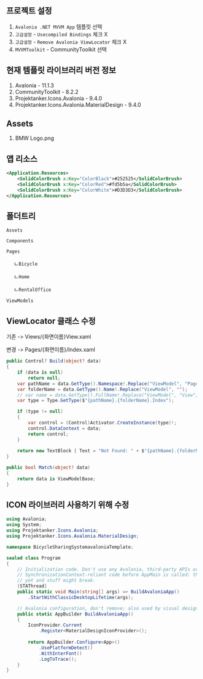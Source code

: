 ## 프로젝트 설정
1. `Avalonia .NET MVVM App` 템플릿 선택
2. `고급설정` - `Usecompiled Bindings` 체크 X
3. `고급설정` - `Remove Avalonia ViewLocator` 체크 X
3. `MVVMToolkit` - CommunityToolkit 선택

## 현재 템플릿 라이브러리 버전 정보
1. Avalonia - 11.1.3
2. CommunityToolkit - 8.2.2
3. Projektanker.Icons.Avalonia - 9.4.0
3. Projektanker.Icons.Avalonia.MaterialDesign - 9.4.0

## Assets
1. BMW Logo.png

## 앱 리소스
```xml
<Application.Resources>
    <SolidColorBrush x:Key="ColorBlack">#252525</SolidColorBrush>
    <SolidColorBrush x:Key="ColorRed">#fd5b5a</SolidColorBrush>
    <SolidColorBrush x:Key="ColorWhite">#D3D3D3</SolidColorBrush>
</Application.Resources>
```
## 폴더트리
`Assets` 

`Components`

`Pages`

&nbsp;&nbsp; &nbsp;&nbsp;ㄴ`Bicycle`

&nbsp;&nbsp; &nbsp;&nbsp;ㄴ`Home`

&nbsp;&nbsp; &nbsp;&nbsp;ㄴ`RentalOffice`

`ViewModels`

## ViewLocator 클래스 수정
 기존 -> Views/{화면이름}View.xaml

 변경 -> Pages/{화면이름}/Index.xaml 

```csharp
public Control? Build(object? data)
{
    if (data is null)
        return null;
    var pathName = data.GetType().Namespace!.Replace("ViewModel", "Page");
    var folderName = data.GetType().Name!.Replace("ViewModel", "");
    // var name = data.GetType().FullName!.Replace("ViewModel", "View", StringComparison.Ordinal);
    var type = Type.GetType($"{pathName}.{folderName}.Index");

    if (type != null)
    {
        var control = (Control)Activator.CreateInstance(type)!;
        control.DataContext = data;
        return control;
    }
    
    return new TextBlock { Text = "Not Found: " + $"{pathName}.{folderName}.index" };
}

public bool Match(object? data)
{
    return data is ViewModelBase;
}
```

## ICON 라이브러리 사용하기 위해 수정
```csharp
using Avalonia;
using System;
using Projektanker.Icons.Avalonia;
using Projektanker.Icons.Avalonia.MaterialDesign;

namespace BicycleSharingSystemavaloniaTemplate;

sealed class Program
{
    // Initialization code. Don't use any Avalonia, third-party APIs or any
    // SynchronizationContext-reliant code before AppMain is called: things aren't initialized
    // yet and stuff might break.
    [STAThread]
    public static void Main(string[] args) => BuildAvaloniaApp()
        .StartWithClassicDesktopLifetime(args);

    // Avalonia configuration, don't remove; also used by visual designer.
    public static AppBuilder BuildAvaloniaApp()
    {
        IconProvider.Current
            .Register<MaterialDesignIconProvider>();
        
        return AppBuilder.Configure<App>()
            .UsePlatformDetect()
            .WithInterFont()
            .LogToTrace();
    }
}
```

